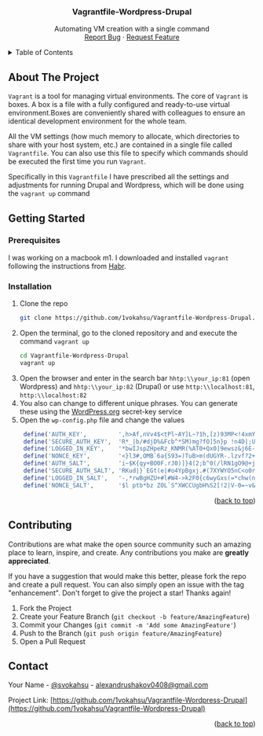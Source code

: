 <a name="readme-top"></a>

<h3 align="center">Vagrantfile-Wordpress-Drupal</h3>
  <p align="center">
    Automating VM creation with a single command
    <br />
    <a href="https://github.com/1vokahsu/Vagrantfile-Wordpress-Drupal/issues">Report Bug</a>
    ·
    <a href="https://github.com/1vokahsu/Vagrantfile-Wordpress-Drupal/issues">Request Feature</a>
  </p>
</div>



<!-- TABLE OF CONTENTS -->
<details>
  <summary>Table of Contents</summary>
  <ol>
    <li>
      <a href="#about-the-project">About The Project</a>
    </li>
    <li>
      <a href="#getting-started">Getting Started</a>
      <ul>
        <li><a href="#prerequisites">Prerequisites</a></li>
        <li><a href="#installation">Installation</a></li>
      </ul>
    </li>
    <li><a href="#contributing">Contributing</a></li>
    <li><a href="#contact">Contact</a></li>
  </ol>
</details>



<!-- ABOUT THE PROJECT -->
## About The Project
`Vagrant` is a tool for managing virtual environments. The core of `Vagrant` is boxes. A box is a file with a fully configured and ready-to-use virtual environment.Boxes are conveniently shared with colleagues to ensure an identical development environment for the whole team.

All the VM settings (how much memory to allocate, which directories to share with your host system, etc.) are contained in a single file called `Vagrantfile`. You can also use this file to specify which commands should be executed the first time you run `Vagrant`.

Specifically in this `Vagrantfile` I have prescribed all the settings and adjustments for running Drupal and Wordpress, which will be done using the `vagrant up` command

<!-- GETTING STARTED -->
## Getting Started

### Prerequisites

I was working on a macbook m1. I downloaded and installed `vagrant` following the instructions from [Habr](https://habr.com/ru/company/bar/blog/708950/).


### Installation

1. Clone the repo
   ```sh
   git clone https://github.com/1vokahsu/Vagrantfile-Wordpress-Drupal.git
   ```
2. Open the terminal, go to the cloned repository and and execute the command `vagrant up`
   ```sh
   cd Vagrantfile-Wordpress-Drupal
   vagrant up
   ```
3. Open the browser and enter in the search bar `hhtp:\\your_ip:81` (open Wordpress) and `hhtp:\\your_ip:82` (Drupal) or use `http:\\localhost:81`, `http:\\localhost:82`
4.  You also can change to different unique phrases. You can generate these using the [WordPress.org](https://api.wordpress.org/secret-key/1.1/salt/) secret-key service
5. Open the `wp-config.php` file and change the values
   ```php
    define('AUTH_KEY',         ',h>Af,nVv4$<tPl~AY]L~?1h,[z)93MP<!4xmY55i4Atd/ic_*<AXx|,obaS7]ix');
    define('SECURE_AUTH_KEY',  'R*_|b/#djD%&Fcb^*SM)mg?fO]5n}p !n4D|;U5|Q%=%eVCMqgCS?P#D}pqZM8SO');
    define('LOGGED_IN_KEY',    '*bwIJspZHpeRz_KNMR(%AT0+Qx0]9ewsz&j6E-l/eHkwP*ve;N& +3JS~QTxET`>');
    define('NONCE_KEY',        '<}l3#,OMB`6a{S93=)TuB>m(dUGYR-.lzvf?2+}|pzyMx-eC;sH,?F)61e>K*d^U');
    define('AUTH_SALT',        'i~$K{qy+BO0F.rJ0)]}4(2;b^0(/lRN1gO9@+j|gNA+FY01R+kDgu>^X~Z{].a];');
    define('SECURE_AUTH_SALT', 'RKud|}`EGt(e|#o4YpBgxj.#(7XYWYO5nC<o0r;8PU6AN5Iyja2xZ.DW*nq^+&P-');
    define('LOGGED_IN_SALT',   '-,*rwBgHZU+#l#W4->k2F0{c6wyGxs(=*chw(n_-u_+cT?`8~98UJxuE#N9WgIp&');
    define('NONCE_SALT',       '$l ptb*bz ZOL`S^XWCCUgbH%S2[!2|V-0=~v&b~j{<Vl7MF%Eu/tjU)1)RS- }W');
   ```


<p align="right">(<a href="#readme-top">back to top</a>)</p>

<!-- CONTRIBUTING -->
## Contributing

Contributions are what make the open source community such an amazing place to learn, inspire, and create. Any contributions you make are **greatly appreciated**.

If you have a suggestion that would make this better, please fork the repo and create a pull request. You can also simply open an issue with the tag "enhancement".
Don't forget to give the project a star! Thanks again!

1. Fork the Project
2. Create your Feature Branch (`git checkout -b feature/AmazingFeature`)
3. Commit your Changes (`git commit -m 'Add some AmazingFeature'`)
4. Push to the Branch (`git push origin feature/AmazingFeature`)
5. Open a Pull Request


<!-- CONTACT -->
## Contact

Your Name - [@svokahsu](https://web.telegram.org/svokahsu) - alexandrushakov0408@gmail.com

Project Link: [https://github.com/1vokahsu/Vagrantfile-Wordpress-Drupal](https://github.com/1vokahsu/Vagrantfile-Wordpress-Drupal)

<p align="right">(<a href="#readme-top">back to top</a>)</p>